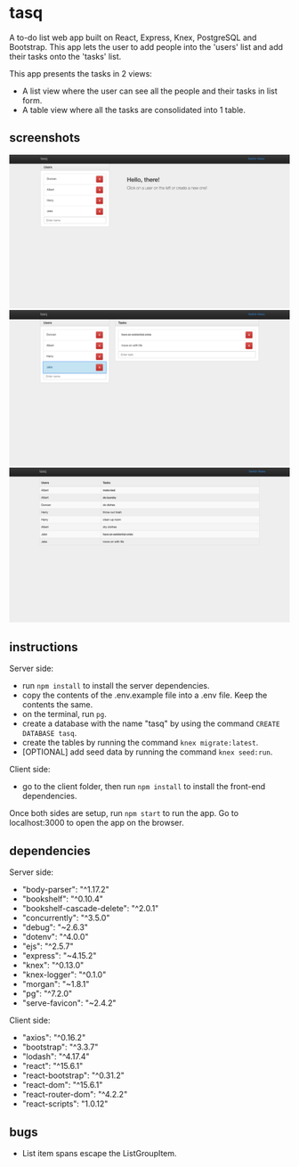 # tasq
A to-do list web app built on React, Express, Knex, PostgreSQL and Bootstrap. This app lets the user to add people into the 'users' list and add their tasks onto the 'tasks' list.

This app presents the tasks in 2 views:
- A list view where the user can see all the people and their tasks in list form.
- A table view where all the tasks are consolidated into 1 table.

## screenshots
![Screenshot of the homepage](https://github.com/yowiputra/tasq/blob/master/screenshots/homepage.png)
![Screenshot of the user tasks](https://github.com/yowiputra/tasq/blob/master/screenshots/usertasks.png)
![Screenshot of the table view](https://github.com/yowiputra/tasq/blob/master/screenshots/tableview.png)

## instructions
Server side:
- run  `npm install` to install the server dependencies.
- copy the contents of the .env.example file into a .env file. Keep the contents the same.
- on the terminal, run `pg`.
- create a database with the name "tasq" by using the command `CREATE DATABASE tasq`.
- create the tables by running the command `knex migrate:latest`.
- [OPTIONAL] add seed data by running the command `knex seed:run`.

Client side:
- go to the client folder, then run `npm install` to install the front-end dependencies.

Once both sides are setup, run `npm start` to run the app. Go to localhost:3000 to open the app on the browser.

## dependencies
Server side:
- "body-parser": "^1.17.2"
- "bookshelf": "^0.10.4"
- "bookshelf-cascade-delete": "^2.0.1"
- "concurrently": "^3.5.0"
- "debug": "~2.6.3"
- "dotenv": "^4.0.0"
- "ejs": "^2.5.7"
- "express": "~4.15.2"
- "knex": "^0.13.0"
- "knex-logger": "^0.1.0"
- "morgan": "~1.8.1"
- "pg": "^7.2.0"
- "serve-favicon": "~2.4.2"

Client side:
- "axios": "^0.16.2"
- "bootstrap": "^3.3.7"
- "lodash": "^4.17.4"
- "react": "^15.6.1"
- "react-bootstrap": "^0.31.2"
- "react-dom": "^15.6.1"
- "react-router-dom": "^4.2.2"
- "react-scripts": "1.0.12"

## bugs
- List item spans escape the ListGroupItem.
